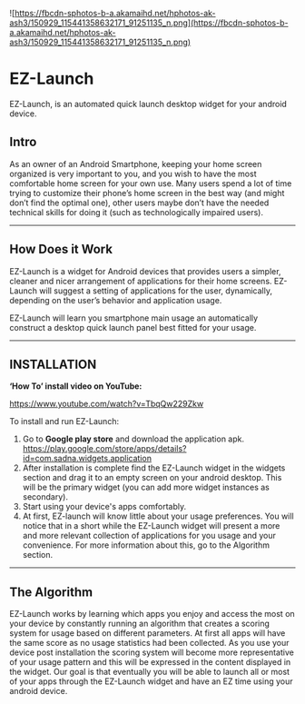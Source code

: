 ![https://fbcdn-sphotos-b-a.akamaihd.net/hphotos-ak-ash3/150929_115441358632171_91251135_n.png](https://fbcdn-sphotos-b-a.akamaihd.net/hphotos-ak-ash3/150929_115441358632171_91251135_n.png)
# EZ-Launch #


EZ-Launch, is an automated quick launch desktop widget for your android device.

## Intro ##
As an owner of an Android Smartphone, keeping your home screen organized is very important to you, and you wish to have the most comfortable home screen for your own use.
Many users spend a lot of time trying to customize their phone’s home screen in the best way (and might don’t find the optimal one), other users maybe don’t have the needed technical skills for doing it (such as technologically impaired users).

---

## How Does it Work ##
EZ-Launch is a widget for Android devices that provides users a simpler, cleaner and nicer arrangement of applications for their home screens.
EZ-Launch will suggest a setting of applications for the user, dynamically, depending on the user’s behavior and application usage.

EZ-Launch will learn you smartphone main usage an automatically construct a desktop quick launch panel best fitted for your usage.

---

## INSTALLATION ##
**‘How To’ install video on YouTube:**

https://www.youtube.com/watch?v=TbqQw229Zkw

To install and run EZ-Launch:

  1. Go to **Google play store** and download the application apk. https://play.google.com/store/apps/details?id=com.sadna.widgets.application
  1. After installation is complete find the EZ-Launch widget in the widgets section and  drag it to an empty screen on your android desktop. This will be the primary widget (you can add more widget instances as secondary).
  1. Start using your device's apps comfortably.
  1. At first, EZ-launch will know little about your usage preferences. You will notice that in a short while the EZ-Launch widget will present a more and more relevant collection of applications for you usage and your convenience. For more information about this, go to the Algorithm section.

---

## The Algorithm ##
EZ-Launch works by learning which apps you enjoy and access the most on your device by constantly running an algorithm that creates a scoring system for usage based on different parameters.  At first all apps will have the same score as no usage statistics had been collected. As you use your device post installation the scoring system will become more representative of your usage pattern and this will be expressed in the content displayed in the widget.
Our goal is that eventually you will be able to launch all or most of your apps through the EZ-Launch widget and have an EZ time using your android device.
